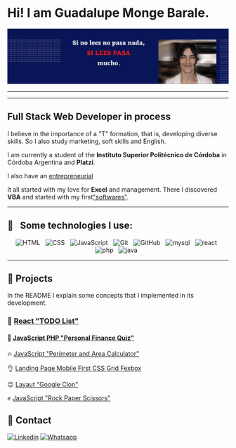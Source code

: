 # Hi! I am Guadalupe Monge Barale. 

![Si lees pasa](/p.jpg)
***
***
## Full Stack Web Developer in process

I believe in the importance of a "T" formation, that is, developing diverse skills. So I also study marketing, soft skills and English. 

I am currently a student of the **Instituto Superior Politécnico de Córdoba** in Córdoba Argentina and **Platzi**.

I also have an [entrepreneurial](https://paranegociode.com.ar/blog) 

It all started with my love for **Excel** and management. There I discovered **VBA** and started with my first["softwares"](https://paranegociode.com.ar/softwares).

***
## :gem: &nbsp;&nbsp;Some technologies I use:
<p align="center">
  <img src="https://img.shields.io/badge/HTML5-E34F26?style=for-the-badge&logo=html5&logoColor=white" alt="HTML" />&nbsp;&nbsp;
  <img src="https://img.shields.io/badge/CSS3-1572B6?style=for-the-badge&logo=css3&logoColor=white" alt="CSS" />&nbsp;&nbsp;
  <img src="https://img.shields.io/badge/JavaScript-%23000?style=for-the-badge&logo=javascript&logoColor=F7DF1E" alt="JavaScript" />&nbsp;&nbsp;
  <img src="https://img.shields.io/badge/Git-E34F26?style=for-the-badge&logo=git&logoColor=white" alt="Git" />&nbsp;&nbsp;
  <img src="https://img.shields.io/badge/github%20-%23000.svg?&style=for-the-badge&logo=github&logoColor=white" alt="GitHub" />&nbsp;&nbsp;
  <img src="https://img.shields.io/badge/MySQL-9cf?&style=for-the-badge&logo=mysql&logoColor=white" alt="mysql" />&nbsp;&nbsp; 
  <img src="https://img.shields.io/badge/React-9cf?&style=for-the-badge&logo=react&logoColor=white" alt="react" />&nbsp;&nbsp; 
  <img src="https://img.shields.io/badge/PHP-9cf?&style=for-the-badge&logo=php&logoColor=white" alt="php" />&nbsp;&nbsp;
  <img src="https://img.shields.io/badge/JAVA-9cf?&style=for-the-badge&logo=oracle&logoColor=white" alt="java" />&nbsp;&nbsp; 
</p>

---
## :rocket: Projects

In the README I explain some concepts that I implemented in its development.

### :full_moon_with_face:  [React "TODO List"](https://github.com/GuadaMongeBarale/TO-DOList-React)

#### :school:  [JavaScript PHP "Personal Finance Quiz"](https://github.com/practicaproISPC/grupo-5-g5)

🔥  [JavaScript "Perimeter and Area Calculator"](https://github.com/GuadaMongeBarale/math-javascript)

:ok_hand:  [Landing Page Mobile First CSS Grid Fexbox](https://github.com/GuadaMongeBarale/LandingMobileFirst)

:wink:  [Layaut "Google Clon"](https://github.com/GuadaMongeBarale/clonGoogle)

:fist:  [JavaScript "Rock Paper Scissors"](https://github.com/GuadaMongeBarale/piedraPapelTijera)


## :iphone: Contact

[![Linkedin](https://img.shields.io/badge/Linkedin-0e76a8?style=for-the-badge&logo=linkedin&logoColor=white&labelColor=101010)](https://www.linkedin.com/in/guadalupe-monge-barale/)
[![Whatsapp](https://img.shields.io/badge/Whatsapp-00bb2d?style=for-the-badge&logo=whatsapp&logoColor=white&labelColor=101010)](https://wa.me/message/IYDH5V7JCWA6B1)
